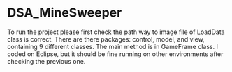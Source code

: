# DSA_MineSweeper
To run the project please first check the path way to image file of LoadData class is correct.
There are there packages: control, model, and view, containing 9 different classes.
The main method is in GameFrame class.
I coded on Eclipse, but it should be fine running on other environments after checking the previous one.
